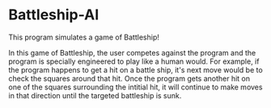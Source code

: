 # Battleship-AI

This program simulates a game of Battleship!

In this game of Battleship, the user competes against the program and the program is specially engineered to play like a human would. 
For example, if the program happens to get a hit on a battle ship, it's next move would be to check the squares around that hit. Once the program gets
another hit on one of the squares surrounding the intitial hit, it will continue to make moves in that direction until the targeted battleship is sunk. 
